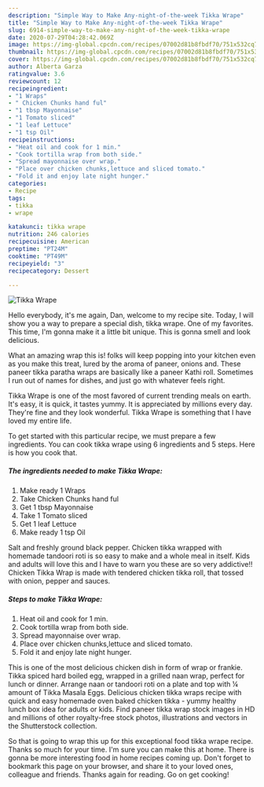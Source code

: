 ```yaml
---
description: "Simple Way to Make Any-night-of-the-week Tikka Wrape"
title: "Simple Way to Make Any-night-of-the-week Tikka Wrape"
slug: 6914-simple-way-to-make-any-night-of-the-week-tikka-wrape
date: 2020-07-29T04:28:42.069Z
image: https://img-global.cpcdn.com/recipes/07002d81b8fbdf70/751x532cq70/tikka-wrape-recipe-main-photo.jpg
thumbnail: https://img-global.cpcdn.com/recipes/07002d81b8fbdf70/751x532cq70/tikka-wrape-recipe-main-photo.jpg
cover: https://img-global.cpcdn.com/recipes/07002d81b8fbdf70/751x532cq70/tikka-wrape-recipe-main-photo.jpg
author: Alberta Garza
ratingvalue: 3.6
reviewcount: 12
recipeingredient:
- "1 Wraps"
- " Chicken Chunks hand ful"
- "1 tbsp Mayonnaise"
- "1 Tomato sliced"
- "1 leaf Lettuce"
- "1 tsp Oil"
recipeinstructions:
- "Heat oil and cook for 1 min."
- "Cook tortilla wrap from both side."
- "Spread mayonnaise over wrap."
- "Place over chicken chunks,lettuce and sliced tomato."
- "Fold it and enjoy late night hunger."
categories:
- Recipe
tags:
- tikka
- wrape

katakunci: tikka wrape 
nutrition: 246 calories
recipecuisine: American
preptime: "PT24M"
cooktime: "PT49M"
recipeyield: "3"
recipecategory: Dessert

---
```



![Tikka Wrape](https://img-global.cpcdn.com/recipes/07002d81b8fbdf70/751x532cq70/tikka-wrape-recipe-main-photo.jpg)

Hello everybody, it's me again, Dan, welcome to my recipe site. Today, I will show you a way to prepare a special dish, tikka wrape. One of my favorites. This time, I'm gonna make it a little bit unique. This is gonna smell and look delicious.

What an amazing wrap this is! folks will keep popping into your kitchen even as you make this treat, lured by the aroma of paneer, onions and. These paneer tikka paratha wraps are basically like a paneer Kathi roll. Sometimes I run out of names for dishes, and just go with whatever feels right.

Tikka Wrape is one of the most favored of current trending meals on earth. It's easy, it is quick, it tastes yummy. It is appreciated by millions every day. They're fine and they look wonderful. Tikka Wrape is something that I have loved my entire life.


To get started with this particular recipe, we must prepare a few ingredients. You can cook tikka wrape using 6 ingredients and 5 steps. Here is how you cook that.

<!--inarticleads1-->

##### The ingredients needed to make Tikka Wrape:

1. Make ready 1 Wraps
1. Take  Chicken Chunks hand ful
1. Get 1 tbsp Mayonnaise
1. Take 1 Tomato sliced
1. Get 1 leaf Lettuce
1. Make ready 1 tsp Oil


Salt and freshly ground black pepper. Chicken tikka wrapped with homemade tandoori roti is so easy to make and a whole meal in itself. Kids and adults will love this and I have to warn you these are so very addictive!! Chicken Tikka Wrap is made with tendered chicken tikka roll, that tossed with onion, pepper and sauces. 

<!--inarticleads2-->

##### Steps to make Tikka Wrape:

1. Heat oil and cook for 1 min.
1. Cook tortilla wrap from both side.
1. Spread mayonnaise over wrap.
1. Place over chicken chunks,lettuce and sliced tomato.
1. Fold it and enjoy late night hunger.


This is one of the most delicious chicken dish in form of wrap or frankie. Tikka spiced hard boiled egg, wrapped in a grilled naan wrap, perfect for lunch or dinner. Arrange naan or tandoori roti on a plate and top with ¼ amount of Tikka Masala Eggs. Delicious chicken tikka wraps recipe with quick and easy homemade oven baked chicken tikka - yummy healthy lunch box idea for adults or kids. Find paneer tikka wrap stock images in HD and millions of other royalty-free stock photos, illustrations and vectors in the Shutterstock collection. 

So that is going to wrap this up for this exceptional food tikka wrape recipe. Thanks so much for your time. I'm sure you can make this at home. There is gonna be more interesting food in home recipes coming up. Don't forget to bookmark this page on your browser, and share it to your loved ones, colleague and friends. Thanks again for reading. Go on get cooking!
